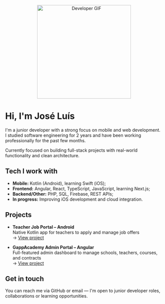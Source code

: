 <p align="center">
  <img src="https://media0.giphy.com/media/v1.Y2lkPTc5MGI3NjExNGNxcmRmaTRmZThlZnI4cDM3aXMzb3JvbHE4aDlzazBuZHJhZWNiayZlcD12MV9pbnRlcm5hbF9naWZfYnlfaWQmY3Q9Zw/9HBduC3ZIgrG8/giphy.gif" width="300" alt="Developer GIF"/>
</p>

# Hi, I'm José Luís

I'm a junior developer with a strong focus on mobile and web development.  
I studied software engineering for 2 years and have been working professionally for the past few months.

Currently focused on building full-stack projects with real-world functionality and clean architecture.

## Tech I work with

- **Mobile:** Kotlin (Android), learning Swift (iOS);
- **Frontend:** Angular, React, TypeScript, JavaScript, learning Next.js;
- **Backend/Other:** PHP, SQL, Firebase, REST APIs;
- **In progress:** Improving iOS development and cloud integration.

## Projects

- **Teacher Job Portal – Android**  
  Native Kotlin app for teachers to apply and manage job offers  
  → [View project](https://github.com/zGaly/teacher-job-portal-android)

- **GappAcademy Admin Portal – Angular**  
  Full-featured admin dashboard to manage schools, teachers, courses, and contracts  
  → [View project](https://github.com/zGaly/teacher-job-admin-portal)

## Get in touch

You can reach me via GitHub or email — I'm open to junior developer roles, collaborations or learning opportunities.
